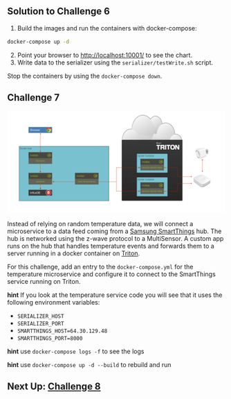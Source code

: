 ## Solution to Challenge 6

1. Build the images and run the containers with docker-compose:

```sh
docker-compose up -d
```

2. Point your browser to [http://localhost:10001/]() to see the chart.
3. Write data to the serializer using the `serializer/testWrite.sh` script.

Stop the containers by using the `docker-compose down`.


## Challenge 7

![image](../images/challenge7.png)

Instead of relying on random temperature data, we will connect a microservice to a data feed coming from a [Samsung SmartThings](http://smartthings.com/) hub. The hub is networked using the z-wave protocol to a MultiSensor. A custom app runs on the hub that handles temperature events and forwards them to a server running in a docker container on [Triton](https://www.joyent.com/triton).

For this challenge, add an entry to the `docker-compose.yml` for the temperature microservice and configure it to connect to the SmartThings service running on Triton.

__hint__ If you look at the temperature service code you will see that it uses the following environment variables:

* `SERIALIZER_HOST`
* `SERIALIZER_PORT`
* `SMARTTHINGS_HOST=64.30.129.48`
* `SMARTTHINGS_PORT=8000`

__hint__ use `docker-compose logs -f` to see the logs

__hint__ use `docker-compose up -d --build` to rebuild and run


## Next Up: [Challenge 8](../challenge8/README.md)